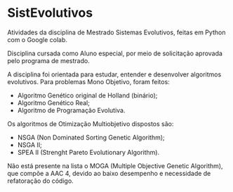 # SistEvolutivos
Atividades da disciplina de Mestrado Sistemas Evolutivos, feitas em Python com o Google colab.

Disciplina cursada como Aluno especial, por meio de solicitação aprovada pelo programa de mestrado.

A disciplina foi orientada para estudar, entender e desenvolver algoritmos evolutivos. 
Para problemas Mono Objetivo, foram feitos:
- Algoritmo Genético original de Holland (binário);
- Algoritmo Genético Real;
- Algoritmo de Programação Evolutiva. 

Os algoritmos de Otimização Multiobjetivo dispostos são: 
- NSGA (Non Dominated Sorting Genetic Algorithm);
- NSGA II;
- SPEA II (Strenght Pareto Evolutionary Algorithm).

Não está presente na lista o MOGA (Multiple Objective Genetic Algorithm), que compõe a AAC 4, devido ao baixo desempenho e necessidade de refatoração do código.

